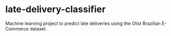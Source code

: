 # late-delivery-classifier
Machine learning project to predict late deliveries using the Olist Brazilian E-Commerce dataset.
